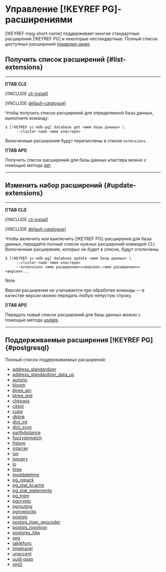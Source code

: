 # Управление [!KEYREF PG]-расширениями

[!KEYREF mpg-short-name] поддерживает многие стандартные расширения [!KEYREF PG] и некоторые нестандартные. Полный список доступных расширений [приведен ниже](#postgresql).

## Получить список расширений {#list-extensions}

---

**[!TAB CLI]**

[!INCLUDE [cli-install](../../_includes/cli-install.md)]

[!INCLUDE [default-catalogue](../../_includes/default-catalogue.md)]

Чтобы получить список расширений для определенной базы данных, выполните команду:

```
$ [!KEYREF yc-mdb-pg] database get <имя базы данных> \
     --cluster-name <имя кластера>
```

Включенные расширения будут перечислены в списке `extensions`.


**[!TAB API]**

Получить список расширений для базы данных кластера можно с помощью метода [get](../api-ref/Database/get.md).

---


## Изменить набор расширений {#update-extensions}

---

**[!TAB CLI]**

[!INCLUDE [cli-install](../../_includes/cli-install.md)]

[!INCLUDE [default-catalogue](../../_includes/default-catalogue.md)]

Чтобы включить или выключить [!KEYREF PG]-расширения для базы данных, передайте полный список нужных расширений командой CLI. Включенные расширения, которых не будет в списке, будут отключены.

```
$ [!KEYREF yc-mdb-pg] database update <имя базы данных> \
     --cluster-name <имя кластера>
     --extensions <имя расширения>=<версия>,<имя расширения>=<версия>...
```

> [!NOTE]
>
> Версия расширения не учитывается при обработке команды — в качестве версии можно передать любую непустую строку.


**[!TAB API]**

Передать новый список расширений для базы данных можно с помощью метода [update](../api-ref/Database/update.md).

---


## Поддерживаемые расширения [!KEYREF PG] {#postgresql}

Полный список поддерживаемых расширений:
- [address_standardizer](https://postgis.net/docs/Address_Standardizer.html)
- [address_standardizer_data_us](https://postgis.net/docs/Address_Standardizer.html)
- [autoinc](https://www.postgresql.org/docs/10/static/contrib-spi.html#id-1.11.7.46.7)
- [bloom](https://www.postgresql.org/docs/10/static/bloom.html)
- [btree_gin](https://www.postgresql.org/docs/10/static/btree-gin.html)
- [btree_gist](https://www.postgresql.org/docs/10/static/btree-gist.html)
- [chkpass](https://www.postgresql.org/docs/10/static/chkpass.html)
- [citext](https://www.postgresql.org/docs/10/static/citext.html)
- [cube](https://www.postgresql.org/docs/10/static/cube.html)
- [dblink](https://www.postgresql.org/docs/10/static/dblink.html)
- [dict_int](https://www.postgresql.org/docs/10/static/dict-int.html)
- [dict_xsyn](https://www.postgresql.org/docs/10/static/dict-xsyn.html)
- [earthdistance](https://www.postgresql.org/docs/10/static/earthdistance.html)
- [fuzzystrmatch](https://www.postgresql.org/docs/10/static/fuzzystrmatch.html)
- [hstore](https://www.postgresql.org/docs/10/static/hstore.html)
- [intarray](https://www.postgresql.org/docs/10/static/intarray.html)
- [isn](https://www.postgresql.org/docs/10/static/isn.html)
- [jsquery](https://github.com/postgrespro/jsquery)
- [lo](https://www.postgresql.org/docs/10/static/lo.html)
- [ltree](https://www.postgresql.org/docs/10/static/ltree.html)
- [moddatetime](https://www.postgresql.org/docs/10/static/contrib-spi.html#id-1.11.7.46.9)
- [pg_repack](http://reorg.github.io/pg_repack/)
- [pg_stat_kcache](https://github.com/powa-team/pg_stat_kcache)
- [pg_stat_statements](https://www.postgresql.org/docs/10/pgstatstatements.html)
- [pg_trgm](https://www.postgresql.org/docs/10/static/pgtrgm.html)
- [pgcrypto](https://www.postgresql.org/docs/10/static/pgcrypto.html)
- [pgrouting](http://pgrouting.org/)
- [pgrowlocks](https://www.postgresql.org/docs/10/static/pgrowlocks.html)
- [postgis](https://postgis.net/docs/)
- [postgis_tiger_geocoder](https://postgis.net/docs/postgis_installation.html#loading_extras_tiger_geocoder)
- [postgis_topology](https://postgis.net/docs/Topology.html)
- [postgres_fdw](https://www.postgresql.org/docs/10/static/postgres-fdw.html)
- [seg](https://www.postgresql.org/docs/10/static/seg.html)
- [tablefunc](https://www.postgresql.org/docs/10/static/tablefunc.html)
- [timetravel](https://www.postgresql.org/docs/10/static/contrib-spi.html#id-1.11.7.46.6)
- [unaccent](https://www.postgresql.org/docs/10/static/unaccent.html)
- [uuid-ossp](https://www.postgresql.org/docs/10/static/uuid-ossp.html)
- [xml2](https://www.postgresql.org/docs/10/static/xml2.html)
